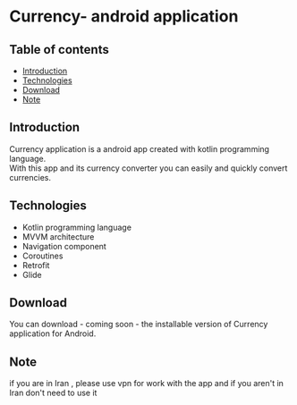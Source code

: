 # Currency- android application

## Table of contents
* [Introduction](#introduction)
* [Technologies](#technologies)
* [Download](#download)
* [Note](#note)

## Introduction
Currency application is a android app created with kotlin programming language.<br>
With this app and its currency converter you can easily and quickly convert currencies.

## Technologies
- Kotlin programming language
- MVVM architecture
- Navigation component
- Coroutines 
- Retrofit 
- Glide

## Download
You can download - coming soon - the installable version of Currency application for Android.

## Note
if you are in Iran , please use vpn for work with the app and if you aren't in Iran don't need to use it
